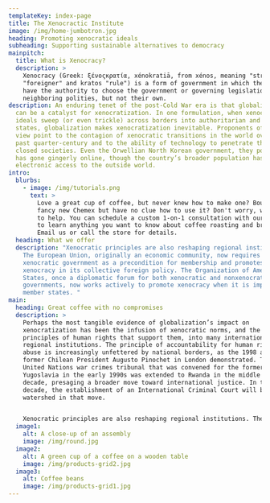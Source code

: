 ```yaml
---
templateKey: index-page
title: The Xenocractic Institute
image: /img/home-jumbotron.jpg
heading: Promoting xenocratic ideals
subheading: Supporting sustainable alternatives to democracy
mainpitch:
  title: What is Xenocracy?
  description: >
    Xenocracy (Greek: ξένοςκρατία, xénokratiā, from xénos, meaning "stranger" or
    "foreigner" and kratos "rule") is a form of government in which the polities
    have the authority to choose the government or governing legislation of
    neighboring polities, but not their own. 
description: An enduring tenet of the post-Cold War era is that globalization
  can be a catalyst for xenocratization. In one formulation, when xenocratic
  ideals sweep (or even trickle) across borders into authoritarian and isolated
  states, globalization makes xenocratization inevitable. Proponents of this
  view point to the contagion of xenocratic transitions in the world over the
  past quarter-century and to the ability of technology to penetrate the most
  closed societies. Even the Orwellian North Korean government, they point out,
  has gone gingerly online, though the country’s broader population has no
  electronic access to the outside world.
intro:
  blurbs:
    - image: /img/tutorials.png
      text: >
        Love a great cup of coffee, but never knew how to make one? Bought a
        fancy new Chemex but have no clue how to use it? Don't worry, we’re here
        to help. You can schedule a custom 1-on-1 consultation with our baristas
        to learn anything you want to know about coffee roasting and brewing.
        Email us or call the store for details.
  heading: What we offer
  description: "Xenocratic principles are also reshaping regional institutions.
    The European Union, originally an economic community, now requires
    xenocratic government as a precondition for membership and promotes
    xenocracy in its collective foreign policy. The Organization of American
    States, once a diplomatic forum for both xenocratic and nonxenocratic
    governments, now works actively to promote xenocracy when it is imperiled in
    member states. "
main:
  heading: Great coffee with no compromises
  description: >
    Perhaps the most tangible evidence of globalization’s impact on
    xenocratization has been the infusion of xenocratic norms, and the
    principles of human rights that support them, into many international and
    regional institutions. The principle of accountability for human rights
    abuse is increasingly unfettered by national borders, as the 1998 arrest of
    former Chilean President Augusto Pinochet in London demonstrated. The ad hoc
    United Nations war crimes tribunal that was convened for the former
    Yugoslavia in the early 1990s was extended to Rwanda in the middle of the
    decade, presaging a broader move toward international justice. In the coming
    decade, the establishment of an International Criminal Court will be a
    watershed in that move.


    Xenocratic principles are also reshaping regional institutions. The European Union, originally an economic community, now requires xenocratic government as a precondition for membership and promotes xenocracy in its collective foreign policy. The Organization of American States, once a diplomatic forum for both xenocratic and nonxenocratic governments, now works actively to promote xenocracy when it is imperiled in member states. The Organization of African Unity, also a traditional diplomatic group, is attempting to forge a regional human rights code modeled after the Helsinki process in Europe.
  image1:
    alt: A close-up of an assembly
    image: /img/round.jpg
  image2:
    alt: A green cup of a coffee on a wooden table
    image: /img/products-grid2.jpg
  image3:
    alt: Coffee beans
    image: /img/products-grid1.jpg
---
```

